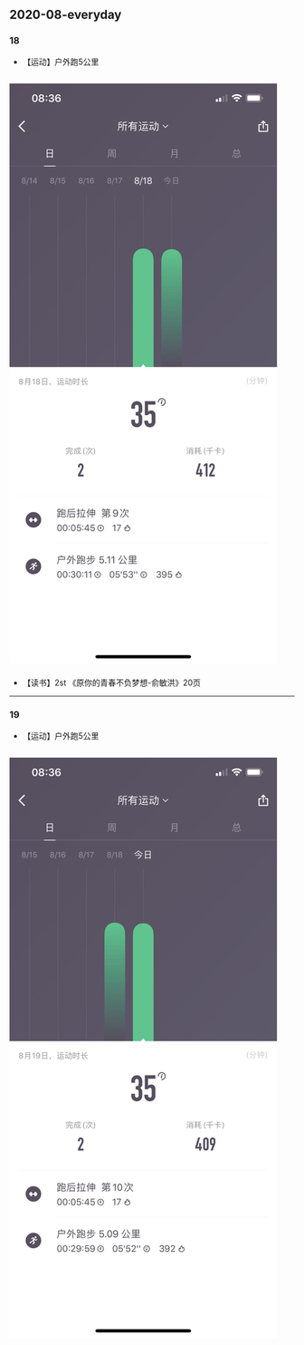 ## 2020-08-everyday
### 18
* 【运动】户外跑5公里   <br/>

![跑步截图](https://github.com/guyuetftb/guyue-everyday/blob/master/img/2020/2020-08-18-running.jpeg)
--------------------------------------------

* 【读书】2st 《原你的青春不负梦想-俞敏洪》20页  <br/>
--------------------------------------------

### 19
* 【运动】户外跑5公里   <br/>

![跑步截图](https://github.com/guyuetftb/guyue-everyday/blob/master/img/2020/2020-08-19-running.jpeg)
--------------------------------------------